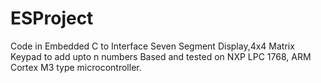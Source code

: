 # ESProject
Code in Embedded C to Interface Seven Segment Display,4x4 Matrix Keypad to add upto n numbers
Based and tested on NXP LPC 1768, ARM Cortex M3 type microcontroller.
